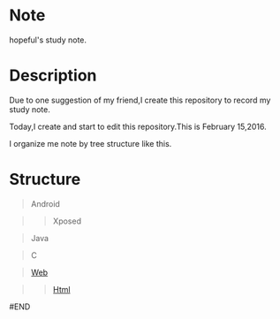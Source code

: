 # Note
hopeful's study note.

# Description
Due to one suggestion of my friend,I create this repository to record my study note.

Today,I create and start to edit this repository.This is February 15,2016.

I organize me note by tree structure like this.


# Structure

>Android

>>Xposed

>Java

>C

>[Web](Web/README.md)

>>[Html](Web/Html/README.md)

#END
